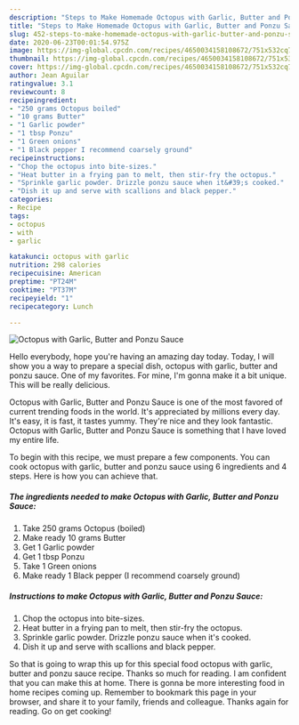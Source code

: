 ```yaml
---
description: "Steps to Make Homemade Octopus with Garlic, Butter and Ponzu Sauce"
title: "Steps to Make Homemade Octopus with Garlic, Butter and Ponzu Sauce"
slug: 452-steps-to-make-homemade-octopus-with-garlic-butter-and-ponzu-sauce
date: 2020-06-23T00:01:54.975Z
image: https://img-global.cpcdn.com/recipes/4650034158108672/751x532cq70/octopus-with-garlic-butter-and-ponzu-sauce-recipe-main-photo.jpg
thumbnail: https://img-global.cpcdn.com/recipes/4650034158108672/751x532cq70/octopus-with-garlic-butter-and-ponzu-sauce-recipe-main-photo.jpg
cover: https://img-global.cpcdn.com/recipes/4650034158108672/751x532cq70/octopus-with-garlic-butter-and-ponzu-sauce-recipe-main-photo.jpg
author: Jean Aguilar
ratingvalue: 3.1
reviewcount: 8
recipeingredient:
- "250 grams Octopus boiled"
- "10 grams Butter"
- "1 Garlic powder"
- "1 tbsp Ponzu"
- "1 Green onions"
- "1 Black pepper I recommend coarsely ground"
recipeinstructions:
- "Chop the octopus into bite-sizes."
- "Heat butter in a frying pan to melt, then stir-fry the octopus."
- "Sprinkle garlic powder. Drizzle ponzu sauce when it&#39;s cooked."
- "Dish it up and serve with scallions and black pepper."
categories:
- Recipe
tags:
- octopus
- with
- garlic

katakunci: octopus with garlic 
nutrition: 298 calories
recipecuisine: American
preptime: "PT24M"
cooktime: "PT37M"
recipeyield: "1"
recipecategory: Lunch

---
```



![Octopus with Garlic, Butter and Ponzu Sauce](https://img-global.cpcdn.com/recipes/4650034158108672/751x532cq70/octopus-with-garlic-butter-and-ponzu-sauce-recipe-main-photo.jpg)

Hello everybody, hope you're having an amazing day today. Today, I will show you a way to prepare a special dish, octopus with garlic, butter and ponzu sauce. One of my favorites. For mine, I'm gonna make it a bit unique. This will be really delicious.



Octopus with Garlic, Butter and Ponzu Sauce is one of the most favored of current trending foods in the world. It's appreciated by millions every day. It's easy, it is fast, it tastes yummy. They're nice and they look fantastic. Octopus with Garlic, Butter and Ponzu Sauce is something that I have loved my entire life.


To begin with this recipe, we must prepare a few components. You can cook octopus with garlic, butter and ponzu sauce using 6 ingredients and 4 steps. Here is how you can achieve that.

<!--inarticleads1-->

##### The ingredients needed to make Octopus with Garlic, Butter and Ponzu Sauce:

1. Take 250 grams Octopus (boiled)
1. Make ready 10 grams Butter
1. Get 1 Garlic powder
1. Get 1 tbsp Ponzu
1. Take 1 Green onions
1. Make ready 1 Black pepper (I recommend coarsely ground)




<!--inarticleads2-->

##### Instructions to make Octopus with Garlic, Butter and Ponzu Sauce:

1. Chop the octopus into bite-sizes.
1. Heat butter in a frying pan to melt, then stir-fry the octopus.
1. Sprinkle garlic powder. Drizzle ponzu sauce when it&#39;s cooked.
1. Dish it up and serve with scallions and black pepper.




So that is going to wrap this up for this special food octopus with garlic, butter and ponzu sauce recipe. Thanks so much for reading. I am confident that you can make this at home. There is gonna be more interesting food in home recipes coming up. Remember to bookmark this page in your browser, and share it to your family, friends and colleague. Thanks again for reading. Go on get cooking!
